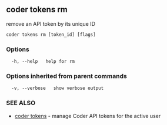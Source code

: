 ## coder tokens rm

remove an API token by its unique ID

```
coder tokens rm [token_id] [flags]
```

### Options

```
  -h, --help   help for rm
```

### Options inherited from parent commands

```
  -v, --verbose   show verbose output
```

### SEE ALSO

* [coder tokens](coder_tokens.md)	 - manage Coder API tokens for the active user

